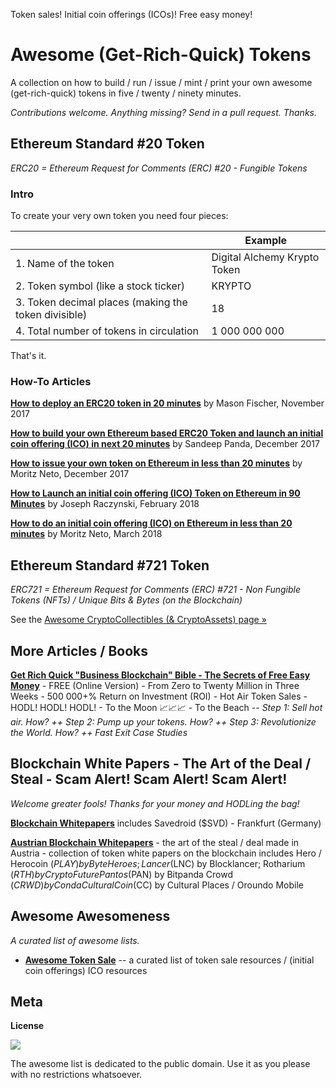 Token sales! Initial coin offerings (ICOs)! Free easy money!

# Awesome (Get-Rich-Quick) Tokens

A collection on how to build / run / issue / mint / print your own awesome (get-rich-quick) tokens in five / twenty / ninety minutes.


_Contributions welcome. Anything missing? Send in a pull request. Thanks._



## Ethereum Standard #20 Token

_ERC20 = Ethereum Request for Comments (ERC) #20 - Fungible Tokens_


### Intro

To create your very own token you need four pieces:

|                                       | Example        |
|---------------------------------------|----------------|
| 1. Name of the token                  | Digital Alchemy Krypto Token |
| 2. Token symbol (like a stock ticker) | KRYPTO                 |
| 3. Token decimal places (making the token divisible) | 18  |
| 4. Total number of tokens in circulation | 1 000 000 000   |


That's it. 



### How-To Articles


[**How to deploy an ERC20 token in 20 minutes**](http://www.masonforest.com/blockchain/ethereum/2017/11/13/how-to-deploy-an-erc20-token-in-20-minutes.html) 
by Mason Fischer, November 2017

[**How to build your own Ethereum based ERC20 Token and launch an initial coin offering (ICO) in next 20 minutes**](https://hashnode.com/post/how-to-build-your-own-ethereum-based-erc20-token-and-launch-an-ico-in-next-20-minutes-cjbcpwzec01c93awtbij90uzn)
by Sandeep Panda, December 2017

[**How to issue your own token on Ethereum in less than 20 minutes**](https://medium.com/bitfwd/how-to-issue-your-own-token-on-ethereum-in-less-than-20-minutes-ac1f8f022793) 
by Moritz Neto, December 2017

[**How to Launch an initial coin offering (ICO) Token on Ethereum in 90 Minutes**](https://joetechnologist.com/2018/02/14/how-to-launch-an-ico-token-on-ethereum-in-90-minutes/)
by Joseph Raczynski, February 2018

[**How to do an initial coin offering (ICO) on Ethereum in less than 20 minutes**](https://medium.com/bitfwd/how-to-do-an-ico-on-ethereum-in-less-than-20-minutes-a0062219374) 
by Moritz Neto, March 2018 





## Ethereum Standard #721 Token

_ERC721 = Ethereum Request for Comments (ERC) #721 - Non Fungible Tokens (NFTs) / Unique Bits & Bytes (on the Blockchain)_

See the [Awesome CryptoCollectibles (& CryptoAssets) page »](https://github.com/cryptocopycats/awesome-cryptocollectibles)




## More Articles / Books

[**Get Rich Quick "Business Blockchain" Bible - The Secrets of Free Easy Money**](https://github.com/openblockchains/get-rich-quick-bible) - 
FREE (Online Version) - From Zero to Twenty Million in Three Weeks -
500 000+% Return on Investment (ROI) -
Hot Air Token Sales - HODL! HODL! HODL! - 
To the Moon :chart_with_upwards_trend::chart_with_upwards_trend::chart_with_upwards_trend: -
To the Beach --
_Step 1: Sell hot air. How? ++
Step 2: Pump up your tokens. How? ++
Step 3: Revolutionize the World.  How? ++
Fast Exit Case Studies_




## Blockchain White Papers - The Art of the Deal / Steal - Scam Alert! Scam Alert! Scam Alert!

_Welcome greater fools! Thanks for your money and HODLing the bag!_

[**Blockchain Whitepapers**](https://github.com/openblockchains/blockchain-whitepapers)
includes Savedroid ($SVD) - Frankfurt (Germany)

[**Austrian Blockchain Whitepapers**](https://github.com/austriacodes/blockchain-whitepapers) - the art of the steal / deal made in Austria - collection of token white papers on the blockchain
includes Hero / Herocoin ($PLAY) by Byte Heroes;
Lancer ($LNC) by Blocklancer;
Rotharium ($RTH) by Crypto Future
Pantos ($PAN) by Bitpanda
Crowd ($CRWD) by Conda
Cultural Coin ($CC) by Cultural Places / Oroundo Mobile




## Awesome Awesomeness

_A curated list of awesome lists._

- [**Awesome Token Sale**](https://github.com/holographicio/awesome-token-sale) -- a curated list of token sale resources / (initial coin offerings) ICO resources 


<!-- add awesome solidity  (ethereum contract scripts / services) --->



## Meta

**License**

![](https://publicdomainworks.github.io/buttons/zero88x31.png)

The awesome list is dedicated to the public domain. Use it as you please with no restrictions whatsoever.
